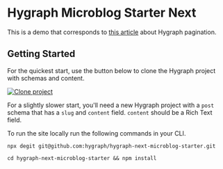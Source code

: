 # Hygraph Microblog Starter Next

This is a demo that corresponds to [this article](https://hygraph.com/blog/lazy-load-content-astro-hygraph-pagination) about Hygraph pagination.

## Getting Started

For the quickest start, use the button below to clone the Hygraph project with schemas and content.

[![Clone project](https://hygraph.com/button)](https://app.hygraph.com/clone/17eb970b42d544c595b5772ba3614551?name=Microblog)

For a slightly slower start, you'll need a new Hygraph project with a `post` schema that has a `slug` and `content` field. `content` should be a Rich Text field.

To run the site locally run the following commands in your CLI.

```
npx degit git@github.com:hygraph/hygraph-next-microblog-starter.git

cd hygraph-next-microblog-starter && npm install
```
